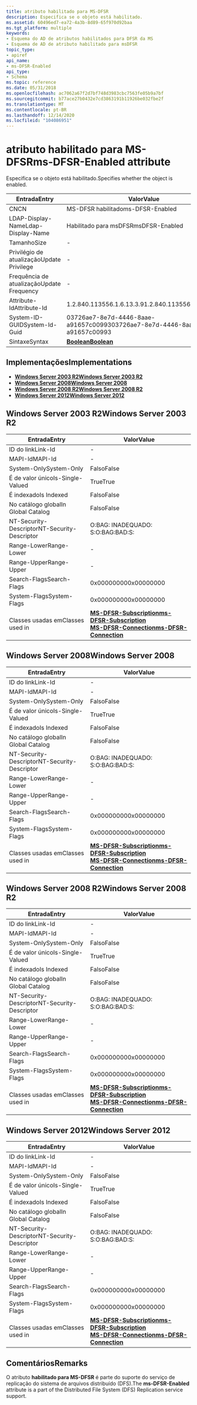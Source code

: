 ```yaml
---
title: atributo habilitado para MS-DFSR
description: Especifica se o objeto está habilitado.
ms.assetid: 60496ed7-ea72-4a3b-8d89-65f970d92baa
ms.tgt_platform: multiple
keywords:
- Esquema do AD de atributos habilitados para DFSR da MS
- Esquema de AD de atributo habilitado para msDFSR
topic_type:
- apiref
api_name:
- ms-DFSR-Enabled
api_type:
- Schema
ms.topic: reference
ms.date: 05/31/2018
ms.openlocfilehash: ac7062a67f2d7bf748d3983cbc7563fe05b9a7bf
ms.sourcegitcommit: b77ace27b0432e7cd3863191b11926be032fbe2f
ms.translationtype: MT
ms.contentlocale: pt-BR
ms.lasthandoff: 12/14/2020
ms.locfileid: "104086951"
---
```

# <a name="ms-dfsr-enabled-attribute"></a><span data-ttu-id="9ecb5-105">atributo habilitado para MS-DFSR</span><span class="sxs-lookup"><span data-stu-id="9ecb5-105">ms-DFSR-Enabled attribute</span></span>

<span data-ttu-id="9ecb5-106">Especifica se o objeto está habilitado.</span><span class="sxs-lookup"><span data-stu-id="9ecb5-106">Specifies whether the object is enabled.</span></span>



| <span data-ttu-id="9ecb5-107">Entrada</span><span class="sxs-lookup"><span data-stu-id="9ecb5-107">Entry</span></span> | <span data-ttu-id="9ecb5-108">Valor</span><span class="sxs-lookup"><span data-stu-id="9ecb5-108">Value</span></span> |
|-------------------|--------------------------------------|
| <span data-ttu-id="9ecb5-109">CN</span><span class="sxs-lookup"><span data-stu-id="9ecb5-109">CN</span></span>                | <span data-ttu-id="9ecb5-110">MS-DFSR habilitado</span><span class="sxs-lookup"><span data-stu-id="9ecb5-110">ms-DFSR-Enabled</span></span>                      |
| <span data-ttu-id="9ecb5-111">LDAP-Display-Name</span><span class="sxs-lookup"><span data-stu-id="9ecb5-111">Ldap-Display-Name</span></span> | <span data-ttu-id="9ecb5-112">Habilitado para msDFSR</span><span class="sxs-lookup"><span data-stu-id="9ecb5-112">msDFSR-Enabled</span></span>                       |
| <span data-ttu-id="9ecb5-113">Tamanho</span><span class="sxs-lookup"><span data-stu-id="9ecb5-113">Size</span></span>              | \-                                   |
| <span data-ttu-id="9ecb5-114">Privilégio de atualização</span><span class="sxs-lookup"><span data-stu-id="9ecb5-114">Update Privilege</span></span>  | \-                                   |
| <span data-ttu-id="9ecb5-115">Frequência de atualização</span><span class="sxs-lookup"><span data-stu-id="9ecb5-115">Update Frequency</span></span>  | \-                                   |
| <span data-ttu-id="9ecb5-116">Attribute-Id</span><span class="sxs-lookup"><span data-stu-id="9ecb5-116">Attribute-Id</span></span>      | <span data-ttu-id="9ecb5-117">1.2.840.113556.1.6.13.3.9</span><span class="sxs-lookup"><span data-stu-id="9ecb5-117">1.2.840.113556.1.6.13.3.9</span></span>            |
| <span data-ttu-id="9ecb5-118">System-ID-GUID</span><span class="sxs-lookup"><span data-stu-id="9ecb5-118">System-Id-Guid</span></span>    | <span data-ttu-id="9ecb5-119">03726ae7-8e7d-4446-8aae-a91657c00993</span><span class="sxs-lookup"><span data-stu-id="9ecb5-119">03726ae7-8e7d-4446-8aae-a91657c00993</span></span> |
| <span data-ttu-id="9ecb5-120">Sintaxe</span><span class="sxs-lookup"><span data-stu-id="9ecb5-120">Syntax</span></span>            | [<span data-ttu-id="9ecb5-121">**Boolean**</span><span class="sxs-lookup"><span data-stu-id="9ecb5-121">**Boolean**</span></span>](s-boolean.md)         |



## <a name="implementations"></a><span data-ttu-id="9ecb5-122">Implementações</span><span class="sxs-lookup"><span data-stu-id="9ecb5-122">Implementations</span></span>

-   [<span data-ttu-id="9ecb5-123">**Windows Server 2003 R2**</span><span class="sxs-lookup"><span data-stu-id="9ecb5-123">**Windows Server 2003 R2**</span></span>](#windows-server-2003-r2)
-   [<span data-ttu-id="9ecb5-124">**Windows Server 2008**</span><span class="sxs-lookup"><span data-stu-id="9ecb5-124">**Windows Server 2008**</span></span>](#windows-server-2008)
-   [<span data-ttu-id="9ecb5-125">**Windows Server 2008 R2**</span><span class="sxs-lookup"><span data-stu-id="9ecb5-125">**Windows Server 2008 R2**</span></span>](#windows-server-2008-r2)
-   [<span data-ttu-id="9ecb5-126">**Windows Server 2012**</span><span class="sxs-lookup"><span data-stu-id="9ecb5-126">**Windows Server 2012**</span></span>](#windows-server-2012)

## <a name="windows-server-2003-r2"></a><span data-ttu-id="9ecb5-127">Windows Server 2003 R2</span><span class="sxs-lookup"><span data-stu-id="9ecb5-127">Windows Server 2003 R2</span></span>



| <span data-ttu-id="9ecb5-128">Entrada</span><span class="sxs-lookup"><span data-stu-id="9ecb5-128">Entry</span></span> | <span data-ttu-id="9ecb5-129">Valor</span><span class="sxs-lookup"><span data-stu-id="9ecb5-129">Value</span></span> |
|------------------------|-------------------------------------------------------------------------------------------------------------------------------|
| <span data-ttu-id="9ecb5-130">ID do link</span><span class="sxs-lookup"><span data-stu-id="9ecb5-130">Link-Id</span></span>                | \-                                                                                                                            |
| <span data-ttu-id="9ecb5-131">MAPI-Id</span><span class="sxs-lookup"><span data-stu-id="9ecb5-131">MAPI-Id</span></span>                | \-                                                                                                                            |
| <span data-ttu-id="9ecb5-132">System-Only</span><span class="sxs-lookup"><span data-stu-id="9ecb5-132">System-Only</span></span>            | <span data-ttu-id="9ecb5-133">Falso</span><span class="sxs-lookup"><span data-stu-id="9ecb5-133">False</span></span>                                                                                                                         |
| <span data-ttu-id="9ecb5-134">É de valor único</span><span class="sxs-lookup"><span data-stu-id="9ecb5-134">Is-Single-Valued</span></span>       | <span data-ttu-id="9ecb5-135">True</span><span class="sxs-lookup"><span data-stu-id="9ecb5-135">True</span></span>                                                                                                                          |
| <span data-ttu-id="9ecb5-136">É indexado</span><span class="sxs-lookup"><span data-stu-id="9ecb5-136">Is Indexed</span></span>             | <span data-ttu-id="9ecb5-137">Falso</span><span class="sxs-lookup"><span data-stu-id="9ecb5-137">False</span></span>                                                                                                                         |
| <span data-ttu-id="9ecb5-138">No catálogo global</span><span class="sxs-lookup"><span data-stu-id="9ecb5-138">In Global Catalog</span></span>      | <span data-ttu-id="9ecb5-139">Falso</span><span class="sxs-lookup"><span data-stu-id="9ecb5-139">False</span></span>                                                                                                                         |
| <span data-ttu-id="9ecb5-140">NT-Security-Descriptor</span><span class="sxs-lookup"><span data-stu-id="9ecb5-140">NT-Security-Descriptor</span></span> | <span data-ttu-id="9ecb5-141">O:BAG: INADEQUADO: S:</span><span class="sxs-lookup"><span data-stu-id="9ecb5-141">O:BAG:BAD:S:</span></span>                                                                                                                  |
| <span data-ttu-id="9ecb5-142">Range-Lower</span><span class="sxs-lookup"><span data-stu-id="9ecb5-142">Range-Lower</span></span>            | \-                                                                                                                            |
| <span data-ttu-id="9ecb5-143">Range-Upper</span><span class="sxs-lookup"><span data-stu-id="9ecb5-143">Range-Upper</span></span>            | \-                                                                                                                            |
| <span data-ttu-id="9ecb5-144">Search-Flags</span><span class="sxs-lookup"><span data-stu-id="9ecb5-144">Search-Flags</span></span>           | <span data-ttu-id="9ecb5-145">0x00000000</span><span class="sxs-lookup"><span data-stu-id="9ecb5-145">0x00000000</span></span>                                                                                                                    |
| <span data-ttu-id="9ecb5-146">System-Flags</span><span class="sxs-lookup"><span data-stu-id="9ecb5-146">System-Flags</span></span>           | <span data-ttu-id="9ecb5-147">0x00000000</span><span class="sxs-lookup"><span data-stu-id="9ecb5-147">0x00000000</span></span>                                                                                                                    |
| <span data-ttu-id="9ecb5-148">Classes usadas em</span><span class="sxs-lookup"><span data-stu-id="9ecb5-148">Classes used in</span></span>        | [<span data-ttu-id="9ecb5-149">**MS-DFSR-Subscription**</span><span class="sxs-lookup"><span data-stu-id="9ecb5-149">**ms-DFSR-Subscription**</span></span>](c-msdfsr-subscription.md)<br/> [<span data-ttu-id="9ecb5-150">**MS-DFSR-Connection**</span><span class="sxs-lookup"><span data-stu-id="9ecb5-150">**ms-DFSR-Connection**</span></span>](c-msdfsr-connection.md)<br/> |



## <a name="windows-server-2008"></a><span data-ttu-id="9ecb5-151">Windows Server 2008</span><span class="sxs-lookup"><span data-stu-id="9ecb5-151">Windows Server 2008</span></span>



| <span data-ttu-id="9ecb5-152">Entrada</span><span class="sxs-lookup"><span data-stu-id="9ecb5-152">Entry</span></span> | <span data-ttu-id="9ecb5-153">Valor</span><span class="sxs-lookup"><span data-stu-id="9ecb5-153">Value</span></span> |
|------------------------|-------------------------------------------------------------------------------------------------------------------------------|
| <span data-ttu-id="9ecb5-154">ID do link</span><span class="sxs-lookup"><span data-stu-id="9ecb5-154">Link-Id</span></span>                | \-                                                                                                                            |
| <span data-ttu-id="9ecb5-155">MAPI-Id</span><span class="sxs-lookup"><span data-stu-id="9ecb5-155">MAPI-Id</span></span>                | \-                                                                                                                            |
| <span data-ttu-id="9ecb5-156">System-Only</span><span class="sxs-lookup"><span data-stu-id="9ecb5-156">System-Only</span></span>            | <span data-ttu-id="9ecb5-157">Falso</span><span class="sxs-lookup"><span data-stu-id="9ecb5-157">False</span></span>                                                                                                                         |
| <span data-ttu-id="9ecb5-158">É de valor único</span><span class="sxs-lookup"><span data-stu-id="9ecb5-158">Is-Single-Valued</span></span>       | <span data-ttu-id="9ecb5-159">True</span><span class="sxs-lookup"><span data-stu-id="9ecb5-159">True</span></span>                                                                                                                          |
| <span data-ttu-id="9ecb5-160">É indexado</span><span class="sxs-lookup"><span data-stu-id="9ecb5-160">Is Indexed</span></span>             | <span data-ttu-id="9ecb5-161">Falso</span><span class="sxs-lookup"><span data-stu-id="9ecb5-161">False</span></span>                                                                                                                         |
| <span data-ttu-id="9ecb5-162">No catálogo global</span><span class="sxs-lookup"><span data-stu-id="9ecb5-162">In Global Catalog</span></span>      | <span data-ttu-id="9ecb5-163">Falso</span><span class="sxs-lookup"><span data-stu-id="9ecb5-163">False</span></span>                                                                                                                         |
| <span data-ttu-id="9ecb5-164">NT-Security-Descriptor</span><span class="sxs-lookup"><span data-stu-id="9ecb5-164">NT-Security-Descriptor</span></span> | <span data-ttu-id="9ecb5-165">O:BAG: INADEQUADO: S:</span><span class="sxs-lookup"><span data-stu-id="9ecb5-165">O:BAG:BAD:S:</span></span>                                                                                                                  |
| <span data-ttu-id="9ecb5-166">Range-Lower</span><span class="sxs-lookup"><span data-stu-id="9ecb5-166">Range-Lower</span></span>            | \-                                                                                                                            |
| <span data-ttu-id="9ecb5-167">Range-Upper</span><span class="sxs-lookup"><span data-stu-id="9ecb5-167">Range-Upper</span></span>            | \-                                                                                                                            |
| <span data-ttu-id="9ecb5-168">Search-Flags</span><span class="sxs-lookup"><span data-stu-id="9ecb5-168">Search-Flags</span></span>           | <span data-ttu-id="9ecb5-169">0x00000000</span><span class="sxs-lookup"><span data-stu-id="9ecb5-169">0x00000000</span></span>                                                                                                                    |
| <span data-ttu-id="9ecb5-170">System-Flags</span><span class="sxs-lookup"><span data-stu-id="9ecb5-170">System-Flags</span></span>           | <span data-ttu-id="9ecb5-171">0x00000000</span><span class="sxs-lookup"><span data-stu-id="9ecb5-171">0x00000000</span></span>                                                                                                                    |
| <span data-ttu-id="9ecb5-172">Classes usadas em</span><span class="sxs-lookup"><span data-stu-id="9ecb5-172">Classes used in</span></span>        | [<span data-ttu-id="9ecb5-173">**MS-DFSR-Subscription**</span><span class="sxs-lookup"><span data-stu-id="9ecb5-173">**ms-DFSR-Subscription**</span></span>](c-msdfsr-subscription.md)<br/> [<span data-ttu-id="9ecb5-174">**MS-DFSR-Connection**</span><span class="sxs-lookup"><span data-stu-id="9ecb5-174">**ms-DFSR-Connection**</span></span>](c-msdfsr-connection.md)<br/> |



## <a name="windows-server-2008-r2"></a><span data-ttu-id="9ecb5-175">Windows Server 2008 R2</span><span class="sxs-lookup"><span data-stu-id="9ecb5-175">Windows Server 2008 R2</span></span>



| <span data-ttu-id="9ecb5-176">Entrada</span><span class="sxs-lookup"><span data-stu-id="9ecb5-176">Entry</span></span> | <span data-ttu-id="9ecb5-177">Valor</span><span class="sxs-lookup"><span data-stu-id="9ecb5-177">Value</span></span> |
|------------------------|-------------------------------------------------------------------------------------------------------------------------------|
| <span data-ttu-id="9ecb5-178">ID do link</span><span class="sxs-lookup"><span data-stu-id="9ecb5-178">Link-Id</span></span>                | \-                                                                                                                            |
| <span data-ttu-id="9ecb5-179">MAPI-Id</span><span class="sxs-lookup"><span data-stu-id="9ecb5-179">MAPI-Id</span></span>                | \-                                                                                                                            |
| <span data-ttu-id="9ecb5-180">System-Only</span><span class="sxs-lookup"><span data-stu-id="9ecb5-180">System-Only</span></span>            | <span data-ttu-id="9ecb5-181">Falso</span><span class="sxs-lookup"><span data-stu-id="9ecb5-181">False</span></span>                                                                                                                         |
| <span data-ttu-id="9ecb5-182">É de valor único</span><span class="sxs-lookup"><span data-stu-id="9ecb5-182">Is-Single-Valued</span></span>       | <span data-ttu-id="9ecb5-183">True</span><span class="sxs-lookup"><span data-stu-id="9ecb5-183">True</span></span>                                                                                                                          |
| <span data-ttu-id="9ecb5-184">É indexado</span><span class="sxs-lookup"><span data-stu-id="9ecb5-184">Is Indexed</span></span>             | <span data-ttu-id="9ecb5-185">Falso</span><span class="sxs-lookup"><span data-stu-id="9ecb5-185">False</span></span>                                                                                                                         |
| <span data-ttu-id="9ecb5-186">No catálogo global</span><span class="sxs-lookup"><span data-stu-id="9ecb5-186">In Global Catalog</span></span>      | <span data-ttu-id="9ecb5-187">Falso</span><span class="sxs-lookup"><span data-stu-id="9ecb5-187">False</span></span>                                                                                                                         |
| <span data-ttu-id="9ecb5-188">NT-Security-Descriptor</span><span class="sxs-lookup"><span data-stu-id="9ecb5-188">NT-Security-Descriptor</span></span> | <span data-ttu-id="9ecb5-189">O:BAG: INADEQUADO: S:</span><span class="sxs-lookup"><span data-stu-id="9ecb5-189">O:BAG:BAD:S:</span></span>                                                                                                                  |
| <span data-ttu-id="9ecb5-190">Range-Lower</span><span class="sxs-lookup"><span data-stu-id="9ecb5-190">Range-Lower</span></span>            | \-                                                                                                                            |
| <span data-ttu-id="9ecb5-191">Range-Upper</span><span class="sxs-lookup"><span data-stu-id="9ecb5-191">Range-Upper</span></span>            | \-                                                                                                                            |
| <span data-ttu-id="9ecb5-192">Search-Flags</span><span class="sxs-lookup"><span data-stu-id="9ecb5-192">Search-Flags</span></span>           | <span data-ttu-id="9ecb5-193">0x00000000</span><span class="sxs-lookup"><span data-stu-id="9ecb5-193">0x00000000</span></span>                                                                                                                    |
| <span data-ttu-id="9ecb5-194">System-Flags</span><span class="sxs-lookup"><span data-stu-id="9ecb5-194">System-Flags</span></span>           | <span data-ttu-id="9ecb5-195">0x00000000</span><span class="sxs-lookup"><span data-stu-id="9ecb5-195">0x00000000</span></span>                                                                                                                    |
| <span data-ttu-id="9ecb5-196">Classes usadas em</span><span class="sxs-lookup"><span data-stu-id="9ecb5-196">Classes used in</span></span>        | [<span data-ttu-id="9ecb5-197">**MS-DFSR-Subscription**</span><span class="sxs-lookup"><span data-stu-id="9ecb5-197">**ms-DFSR-Subscription**</span></span>](c-msdfsr-subscription.md)<br/> [<span data-ttu-id="9ecb5-198">**MS-DFSR-Connection**</span><span class="sxs-lookup"><span data-stu-id="9ecb5-198">**ms-DFSR-Connection**</span></span>](c-msdfsr-connection.md)<br/> |



## <a name="windows-server-2012"></a><span data-ttu-id="9ecb5-199">Windows Server 2012</span><span class="sxs-lookup"><span data-stu-id="9ecb5-199">Windows Server 2012</span></span>



| <span data-ttu-id="9ecb5-200">Entrada</span><span class="sxs-lookup"><span data-stu-id="9ecb5-200">Entry</span></span> | <span data-ttu-id="9ecb5-201">Valor</span><span class="sxs-lookup"><span data-stu-id="9ecb5-201">Value</span></span> |
|------------------------|-------------------------------------------------------------------------------------------------------------------------------|
| <span data-ttu-id="9ecb5-202">ID do link</span><span class="sxs-lookup"><span data-stu-id="9ecb5-202">Link-Id</span></span>                | \-                                                                                                                            |
| <span data-ttu-id="9ecb5-203">MAPI-Id</span><span class="sxs-lookup"><span data-stu-id="9ecb5-203">MAPI-Id</span></span>                | \-                                                                                                                            |
| <span data-ttu-id="9ecb5-204">System-Only</span><span class="sxs-lookup"><span data-stu-id="9ecb5-204">System-Only</span></span>            | <span data-ttu-id="9ecb5-205">Falso</span><span class="sxs-lookup"><span data-stu-id="9ecb5-205">False</span></span>                                                                                                                         |
| <span data-ttu-id="9ecb5-206">É de valor único</span><span class="sxs-lookup"><span data-stu-id="9ecb5-206">Is-Single-Valued</span></span>       | <span data-ttu-id="9ecb5-207">True</span><span class="sxs-lookup"><span data-stu-id="9ecb5-207">True</span></span>                                                                                                                          |
| <span data-ttu-id="9ecb5-208">É indexado</span><span class="sxs-lookup"><span data-stu-id="9ecb5-208">Is Indexed</span></span>             | <span data-ttu-id="9ecb5-209">Falso</span><span class="sxs-lookup"><span data-stu-id="9ecb5-209">False</span></span>                                                                                                                         |
| <span data-ttu-id="9ecb5-210">No catálogo global</span><span class="sxs-lookup"><span data-stu-id="9ecb5-210">In Global Catalog</span></span>      | <span data-ttu-id="9ecb5-211">Falso</span><span class="sxs-lookup"><span data-stu-id="9ecb5-211">False</span></span>                                                                                                                         |
| <span data-ttu-id="9ecb5-212">NT-Security-Descriptor</span><span class="sxs-lookup"><span data-stu-id="9ecb5-212">NT-Security-Descriptor</span></span> | <span data-ttu-id="9ecb5-213">O:BAG: INADEQUADO: S:</span><span class="sxs-lookup"><span data-stu-id="9ecb5-213">O:BAG:BAD:S:</span></span>                                                                                                                  |
| <span data-ttu-id="9ecb5-214">Range-Lower</span><span class="sxs-lookup"><span data-stu-id="9ecb5-214">Range-Lower</span></span>            | \-                                                                                                                            |
| <span data-ttu-id="9ecb5-215">Range-Upper</span><span class="sxs-lookup"><span data-stu-id="9ecb5-215">Range-Upper</span></span>            | \-                                                                                                                            |
| <span data-ttu-id="9ecb5-216">Search-Flags</span><span class="sxs-lookup"><span data-stu-id="9ecb5-216">Search-Flags</span></span>           | <span data-ttu-id="9ecb5-217">0x00000000</span><span class="sxs-lookup"><span data-stu-id="9ecb5-217">0x00000000</span></span>                                                                                                                    |
| <span data-ttu-id="9ecb5-218">System-Flags</span><span class="sxs-lookup"><span data-stu-id="9ecb5-218">System-Flags</span></span>           | <span data-ttu-id="9ecb5-219">0x00000000</span><span class="sxs-lookup"><span data-stu-id="9ecb5-219">0x00000000</span></span>                                                                                                                    |
| <span data-ttu-id="9ecb5-220">Classes usadas em</span><span class="sxs-lookup"><span data-stu-id="9ecb5-220">Classes used in</span></span>        | [<span data-ttu-id="9ecb5-221">**MS-DFSR-Subscription**</span><span class="sxs-lookup"><span data-stu-id="9ecb5-221">**ms-DFSR-Subscription**</span></span>](c-msdfsr-subscription.md)<br/> [<span data-ttu-id="9ecb5-222">**MS-DFSR-Connection**</span><span class="sxs-lookup"><span data-stu-id="9ecb5-222">**ms-DFSR-Connection**</span></span>](c-msdfsr-connection.md)<br/> |



## <a name="remarks"></a><span data-ttu-id="9ecb5-223">Comentários</span><span class="sxs-lookup"><span data-stu-id="9ecb5-223">Remarks</span></span>

<span data-ttu-id="9ecb5-224">O atributo **habilitado para MS-DFSR** é parte do suporte do serviço de replicação do sistema de arquivos distribuído (DFS).</span><span class="sxs-lookup"><span data-stu-id="9ecb5-224">The **ms-DFSR-Enabled** attribute is a part of the Distributed File System (DFS) Replication service support.</span></span>

 

 





